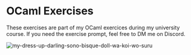 # OCaml Exercises

These exercises are part of my OCaml exercices during my university course. If you need the exercise prompt, feel free to DM me on Discord.

![my-dress-up-darling-sono-bisque-doll-wa-koi-wo-suru](https://github.com/user-attachments/assets/8d978ab4-667b-45f4-8fad-cc30fb227062)

